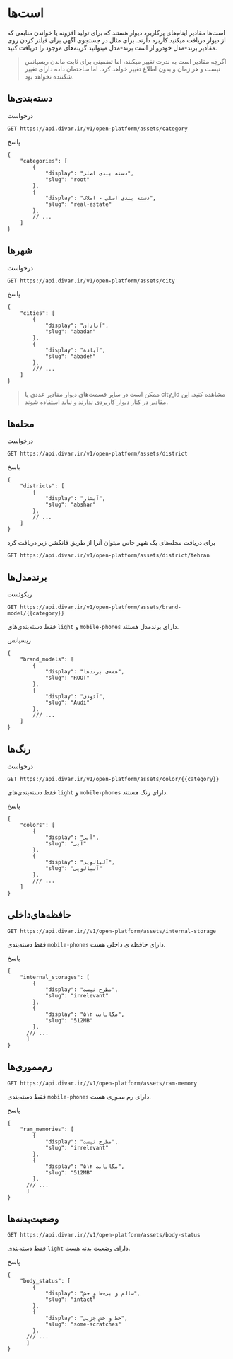# است‌ها

است‌ها مقادیر اینام‌های پرکاربرد دیوار هستند که برای تولید افزونه یا خواندن
منابعی که از دیوار دریافت میکنید کاربرد دارند. برای مثال در جستجوی آگهی برای
فیلتر کردن روی مقادیر برند-مدل خودرو از است برند-مدل میتوانید گزینه‌های موجود را دریافت کنید.

> اگرچه مقادیر است به ندرت تغییر میکنند، اما تضمینی برای ثابت ماندن ریسپانس نیست و هر زمان و بدون اطلاع تغییر خواهد کرد.
> اما ساختمان داده دارای تغییر شکننده نخواهد بود.

## دسته‌بندی‌ها

درخواست

```http
GET https://api.divar.ir/v1/open-platform/assets/category
```

پاسخ

```json5
{
    "categories": [
        {
            "display": "دسته بندی اصلی",
            "slug": "root"
        },
        {
            "display": "دسته بندی اصلی - املاک",
            "slug": "real-estate"
        },
        // ...
    ]
}
```

## شهرها

درخواست

```http
GET https://api.divar.ir/v1/open-platform/assets/city
```

پاسخ

```json5
{
    "cities": [
        {
            "display": "آبادان",
            "slug": "abadan"
        },
        {
            "display": "آباده",
            "slug": "abadeh"
        },
        /// ...
    ]
}
```

> ممکن است در سایر قسمت‌های دیوار مقادیر عددی یا city_id مشاهده کنید. این مقادیر در کنار دیوار کاربردی ندارند و نباید
> استفاده شوند.

## محله‌ها

درخواست

```http request
GET https://api.divar.ir/v1/open-platform/assets/district
```

پاسخ

```json5
{
    "districts": [
        {
            "display": "آبشار",
            "slug": "abshar"
        },
        // ...
    ]
}
```

برای دریافت محله‌های یک شهر خاص میتوان آنرا از طریق فانکشن زیر دریافت کرد

```http request
GET https://api.divar.ir/v1/open-platform/assets/district/tehran
```

## برندمدل‌ها

ریکوئست

```http request
GET https://api.divar.ir/v1/open-platform/assets/brand-model/{{category}}
```

فقط دسته‌بندی‌های `light` و `mobile-phones` دارای برندمدل هستند.

ریسپانس

```json5
{
    "brand_models": [
        {
            "display": "همه‌ی برند‌ها",
            "slug": "ROOT"
        },
        {
            "display": "آئودی",
            "slug": "Audi"
        },
        /// ...
    ]
}
```

## رنگ‌ها

درخواست

```http request
GET https://api.divar.ir/v1/open-platform/assets/color/{{category}}
```

فقط دسته‌بندی‌های `light` و `mobile-phones` دارای رنگ هستند.

پاسخ

```json5
{
    "colors": [
        {
            "display": "آبی",
            "slug": "آبی"
        },
        {
            "display": "آلبالویی",
            "slug": "آلبالویی"
        },
        /// ...
    ]
}
```

## حافظه‌های‌داخلی

```http request
GET https://api.divar.ir//v1/open-platform/assets/internal-storage
```

فقط دسته‌بندی‌ `mobile-phones` دارای حافظه ی داخلی هست.

پاسخ

```json5
{
    "internal_storages": [
        {
            "display": "مطرح نیست",
            "slug": "irrelevant"
        },
        {
            "display": "۵۱۲ مگابایت",
            "slug": "512MB"
        },
      /// ...
      ]
}
```

## رم‌مموری‌ها

```http request
GET https://api.divar.ir//v1/open-platform/assets/ram-memory
```

فقط دسته‌بندی‌ `mobile-phones` دارای رم مموری هست.

پاسخ

```json5
{
    "ram_memories": [
        {
            "display": "مطرح نیست",
            "slug": "irrelevant"
        },
        {
            "display": "۵۱۲ مگابایت",
            "slug": "512MB"
        },
      /// ...
      ]
}
```

## وضعیت‌بدنه‌ها

```http request
GET https://api.divar.ir//v1/open-platform/assets/body-status
```

فقط دسته‌بندی‌ `light` دارای وضعیت بدنه هست.

پاسخ

```json5
{
    "body_status": [
        {
            "display": "سالم و بی‌خط و خش",
            "slug": "intact"
        },
        {
            "display": "خط و خش جزیی",
            "slug": "some-scratches"
        },
      /// ...
      ]
}
```
